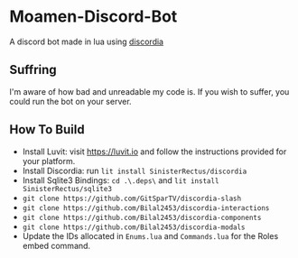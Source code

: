 # Moamen-Discord-Bot

A discord bot made in lua using [discordia](https://github.com/SinisterRectus/Discordia)

## Suffring

I'm aware of how bad and unreadable my code is.
If you wish to suffer, you could run the bot on your server.

## How To Build
- Install Luvit: visit https://luvit.io and follow the instructions provided for your platform.
- Install Discordia: run `lit install SinisterRectus/discordia`
- Install Sqlite3 Bindings: `cd .\.deps\` and `lit install SinisterRectus/sqlite3`
- `git clone https://github.com/GitSparTV/discordia-slash`
- `git clone https://github.com/Bilal2453/discordia-interactions`
- `git clone https://github.com/Bilal2453/discordia-components`
- `git clone https://github.com/Bilal2453/discordia-modals`
- Update the IDs allocated in `Enums.lua` and `Commands.lua` for the Roles embed command.
